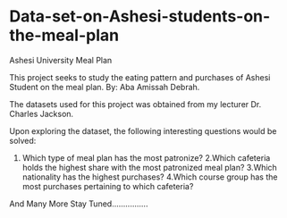 # Data-set-on-Ashesi-students-on-the-meal-plan

Ashesi University Meal Plan

This project seeks to study the eating pattern and purchases of Ashesi Student on the meal plan.
By: Aba Amissah Debrah.

The datasets used for this project was obtained from my lecturer Dr. Charles Jackson.

Upon exploring the dataset, the following interesting questions would be solved:

1. Which type of meal plan has the most patronize?
2.Which cafeteria holds the highest share with the most patronized meal plan?
3.Which nationality has the highest purchases?
4.Which course group has the most purchases pertaining to which cafeteria?


And Many More Stay Tuned................
